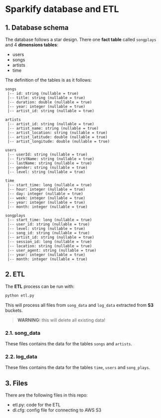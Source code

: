 # Sparkify database and ETL

## 1. Database schema

The database follows a star design. There one **fact table** called `songplays` and 4 **dimensions tables**:

* users
* songs
* artists
* time

The definition of the tables is as it follows:

```
songs
 |-- id: string (nullable = true)
 |-- title: string (nullable = true)
 |-- duration: double (nullable = true)
 |-- year: integer (nullable = true)
 |-- artist_id: string (nullable = true)

artists
 |-- artist_id: string (nullable = true)
 |-- artist_name: string (nullable = true)
 |-- artist_location: string (nullable = true)
 |-- artist_latitude: double (nullable = true)
 |-- artist_longitude: double (nullable = true)

users
 |-- userId: string (nullable = true)
 |-- firstName: string (nullable = true)
 |-- lastName: string (nullable = true)
 |-- gender: string (nullable = true)
 |-- level: string (nullable = true)

time
 |-- start_time: long (nullable = true)
 |-- hour: integer (nullable = true)
 |-- day: integer (nullable = true)
 |-- week: integer (nullable = true)
 |-- year: integer (nullable = true)
 |-- month: integer (nullable = true)

songplays
 |-- start_time: long (nullable = true)
 |-- user_id: string (nullable = true)
 |-- level: string (nullable = true)
 |-- song_id: string (nullable = true)
 |-- artist_id: string (nullable = true)
 |-- session_id: long (nullable = true)
 |-- location: string (nullable = true)
 |-- user_agent: string (nullable = true)
 |-- year: integer (nullable = true)
 |-- month: integer (nullable = true)
```

## 2. ETL 

The **ETL** process can be run with:

```python
python etl.py
```

This will process all files from `song_data` and `log_data` extracted from **S3** buckets.

> **WARNING:** this will delete all existing data!

### 2.1. song_data

These files contains the data for the tables `songs` and `artists`.

### 2.2. log_data

These files contains the data for the tables `time`, `users` and `song_plays`.

## 3. Files

There are the following files in this repo:

* etl.py: code for the ETL
* dl.cfg: config file for connecting to AWS S3
